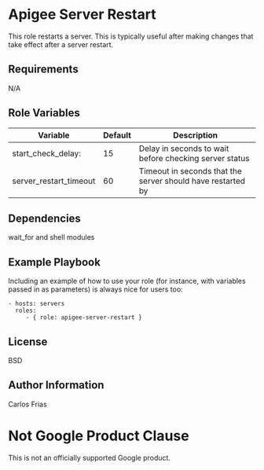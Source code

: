 Apigee Server Restart
=========

This role restarts a server. This is typically useful after making changes that take effect after a server restart. 

Requirements
------------

N/A

Role Variables
--------------

| Variable | Default | Description |
|---|---|---|
| start_check_delay: | 15 | Delay in seconds to wait before checking server status |
| server_restart_timeout | 60 | Timeout in seconds that the server should have restarted by  |
    

Dependencies
------------

wait_for and shell modules

Example Playbook
----------------

Including an example of how to use your role (for instance, with variables passed in as parameters) is always nice for users too:

    - hosts: servers
      roles:
         - { role: apigee-server-restart }

License
-------

BSD

Author Information
------------------

Carlos Frias
<!-- BEGIN Google Required Disclaimer -->

# Not Google Product Clause

This is not an officially supported Google product.
<!-- END Google Required Disclaimer -->